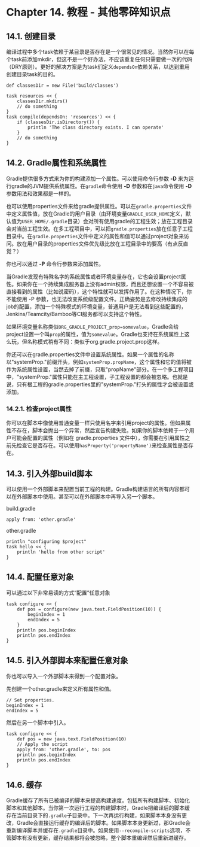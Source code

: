# Chapter 14. 教程 - 其他零碎知识点
## 14.1. 创建目录
编译过程中多个task依赖于某目录是否存在是一个很常见的情况。当然你可以在每个task前添加mkdir，但这不是一个好办法，不应该重复任何只需要做一次的代码（DRY原则）。更好的解决方案是为task们定义`dependsOn`依赖关系，以达到重用创建目录task的目的。

    def classesDir = new File('build/classes')
    
    task resources << {
        classesDir.mkdirs()
        // do something
    }
    task compile(dependsOn: 'resources') << {
        if (classesDir.isDirectory()) {
            println 'The class directory exists. I can operate'
        }
        // do something
    }

## 14.2. Gradle属性和系统属性
Gradle提供很多方式来为你的构建添加一个属性。可以使用命令行参数 **-D** 来为运行gradle的JVM提供系统属性。在`gradle`命令使用 **-D** 参数和在`java`命令使用 **-D** 参数用法和效果都是一样的。

也可以使用properties文件来给gradle提供属性。可以在`gradle.properties`文件中定义属性值，放在Gradle的用户目录（由环境变量`GRADLE_USER_HOME`定义，默认值为`USER_HOME/.gradle`目录）会对所有使用gradle的工程生效；放在工程目录会对当前工程生效。在多工程项目中，可以把`gradle.properties`放在任意子工程目录中。在`gradle.properties`文件中定义的属性和值可以通过project对象来访问。放在用户目录的properties文件优先级比放在工程目录中的要高（有点反直觉？）

你也可以通过 **-P** 命令行参数来添加属性。

当Gradle发现有特殊名字的系统属性或者环境变量存在，它也会设置project属性。如果你在一个持续集成服务器上没有admin权限，而且还想设置一个不容易被直接看到的属性（比如说密码），这个特性就可以发挥作用了。在这种情况下，你不能使用 -P 参数，也无法改变系统级配置文件。正确姿势是去修改持续集成的job的配置，添加一个特殊模式的环境变量，普通用户是无法看到这些配置的，Jenkins/Teamcity/Bamboo等CI服务都可以支持这个特性。

如果环境变量名称类似`ORG_GRADLE_PROJECT_prop=somevalue`，Gradle会给project设置一个叫`prop`的属性，值为`somevalue`。Gradle也支持在系统属性上这么玩，但名称模式稍有不同：类似于org.gradle.project.prop这样。

你还可以在gradle.properties文件中设置系统属性。如果一个属性的名称以"systemProp."前缀开头，例如`systemProp.propName`，这个属性和它的值将被作为系统属性设置，当然去掉了前缀，只取"propName"部分。在一个多工程项目中，"systemProp."属性只能在主工程设置，子工程设置的都会被忽略。也就是说，只有根工程的gradle.properties里的"systemProp."打头的属性才会被设置或添加。

### 14.2.1. 检查project属性
你可以在脚本中像使用普通变量一样只使用名字来引用project的属性。但如果属性不存在，脚本会抛出一个异常，然后宣告构建失败。如果你的脚本依赖于一个用户可能会配置的属性（例如在 gradle.properties 文件中），你需要在引用属性之前先检查它是否存在。可以使用`hasProperty('propertyName')`来检查属性是否存在。


## 14.3. 引入外部build脚本
可以使用一个外部脚本来配置当前工程的构建。Gradle构建语言的所有内容都可以在外部脚本中使用。甚至可以在外部脚本中再导入另一个脚本。

build.gradle

    apply from: 'other.gradle'
    
other.gradle

    println "configuring $project"
    task hello << {
        println 'hello from other script'
    }

## 14.4. 配置任意对象
可以通过以下非常易读的方式“配置”任意对象

    task configure << {
        def pos = configure(new java.text.FieldPosition(10)) {
            beginIndex = 1
            endIndex = 5
        }
        println pos.beginIndex
        println pos.endIndex
    }

## 14.5. 引入外部脚本来配置任意对象
你也可以导入一个外部脚本来得到一个配置对象。

先创建一个other.gradle来定义所有属性和值。

    // Set properties.
    beginIndex = 1
    endIndex = 5

然后在另一个脚本中引入。

    task configure << {
        def pos = new java.text.FieldPosition(10)
        // Apply the script
        apply from: 'other.gradle', to: pos
        println pos.beginIndex
        println pos.endIndex
    }

## 14.6. 缓存
Gradle缓存了所有已被编译的脚本来提高构建速度。包括所有构建脚本、初始化脚本和其他脚本。当你第一次运行工程的构建脚本时，Gradle把编译后的脚本缓存在当前目录下的`.gradle`子目录中。下一次再运行构建，如果脚本本身没有更改，Gradle会直接运行缓存的编译后的脚本。如果脚本本身更新过，那Gradle会重新编译脚本并缓存在`.gradle`目录中。如果使用`--recompile-scripts`选项，不管脚本有没有更新，缓存结果都将会被忽略，整个脚本重编译然后重新进缓存。
